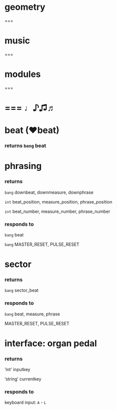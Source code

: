 # geometry
===
# music
===
# modules
===

===
♩♪♫♬
===

# beat (♥beat)
### returns `bang` beat

# phrasing
### returns
`bang` downbeat, downmeasure, downphrase

`int` beat_position, measure_position, phrase_position

`int` beat_number, measure_number, phrase_number

### responds to
`bang` beat

`bang` MASTER_RESET, PULSE_RESET

# sector
### returns
`bang` sector_beat

### responds to
`bang` beat, measure, phrase

MASTER_RESET, PULSE_RESET

# interface: organ pedal
### returns
‘int’ inputkey

‘string’ currentkey

### responds to
keyboard input: `A` - `L`

